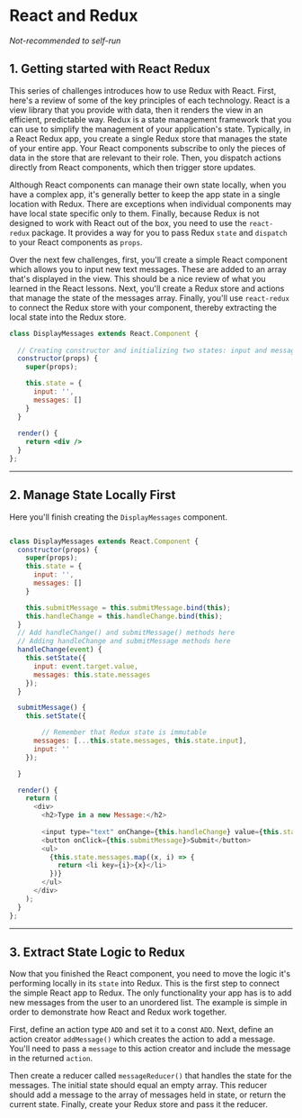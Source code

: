 # React and Redux
*Not-recommended to self-run*

## 1. Getting started with React Redux
This series of challenges introduces how to use Redux with React. First, here's a review of some of the key principles of each technology. React is a view library that you provide with data, then it renders the view in an efficient, predictable way. Redux is a state management framework that you can use to simplify the management of your application's state. Typically, in a React Redux app, you create a single Redux store that manages the state of your entire app. Your React components subscribe to only the pieces of data in the store that are relevant to their role. Then, you dispatch actions directly from React components, which then trigger store updates.

Although React components can manage their own state locally, when you have a complex app, it's generally better to keep the app state in a single location with Redux. There are exceptions when individual components may have local state specific only to them. Finally, because Redux is not designed to work with React out of the box, you need to use the `react-redux` package. It provides a way for you to pass Redux `state` and `dispatch` to your React components as `props`.

Over the next few challenges, first, you'll create a simple React component which allows you to input new text messages. These are added to an array that's displayed in the view. This should be a nice review of what you learned in the React lessons. Next, you'll create a Redux store and actions that manage the state of the messages array. Finally, you'll use `react-redux` to connect the Redux store with your component, thereby extracting the local state into the Redux store.
```jsx
class DisplayMessages extends React.Component {
  
  // Creating constructor and initializing two states: input and messages
  constructor(props) {
    super(props);

    this.state = {
      input: '',
      messages: []
    }
  }
  
  render() {
    return <div />
  }
};
```
---

## 2. Manage State Locally First
Here you'll finish creating the `DisplayMessages` component.
```js 

class DisplayMessages extends React.Component {
  constructor(props) {
    super(props);
    this.state = {
      input: '',
      messages: []
    }

    this.submitMessage = this.submitMessage.bind(this);
    this.handleChange = this.handleChange.bind(this);
  }
  // Add handleChange() and submitMessage() methods here
  // Adding handleChange and submitMessage methods here
  handleChange(event) {
    this.setState({
      input: event.target.value,
      messages: this.state.messages
    });
  }

  submitMessage() {
    this.setState({

        // Remember that Redux state is immutable
      messages: [...this.state.messages, this.state.input],
      input: ''
    });

  }

  render() {
    return (
      <div>
        <h2>Type in a new Message:</h2>
        
        <input type="text" onChange={this.handleChange} value={this.state.input} />
        <button onClick={this.submitMessage}>Submit</button>
        <ul>
          {this.state.messages.map((x, i) => {
            return <li key={i}>{x}</li>
          })}
        </ul>
      </div>
    );
  }
};
```
---

## 3. Extract State Logic to Redux
Now that you finished the React component, you need to move the logic it's performing locally in its `state` into Redux. This is the first step to connect the simple React app to Redux. The only functionality your app has is to add new messages from the user to an unordered list. The example is simple in order to demonstrate how React and Redux work together.

First, define an action type `ADD` and set it to a const `ADD`. Next, define an action creator `addMessage()` which creates the action to add a message. You'll need to pass a `message` to this action creator and include the message in the returned `action`.

Then create a reducer called `messageReducer()` that handles the state for the messages. The initial state should equal an empty array. This reducer should add a message to the array of messages held in state, or return the current state. Finally, create your Redux store and pass it the reducer.
```js

```


